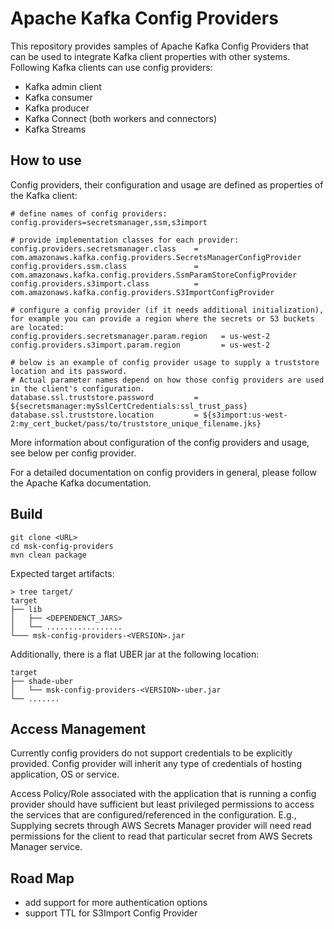 # Apache Kafka Config Providers

This repository provides samples of Apache Kafka Config Providers that can be used to integrate Kafka client properties with other systems. Following Kafka clients can use config providers:

- Kafka admin client
- Kafka consumer
- Kafka producer
- Kafka Connect (both workers and connectors)
- Kafka Streams


## How to use

Config providers, their configuration and usage are defined as properties of the Kafka client:

```
# define names of config providers:
config.providers=secretsmanager,ssm,s3import

# provide implementation classes for each provider:
config.providers.secretsmanager.class    = com.amazonaws.kafka.config.providers.SecretsManagerConfigProvider
config.providers.ssm.class               = com.amazonaws.kafka.config.providers.SsmParamStoreConfigProvider
config.providers.s3import.class          = com.amazonaws.kafka.config.providers.S3ImportConfigProvider

# configure a config provider (if it needs additional initialization), for example you can provide a region where the secrets or S3 buckets are located:
config.providers.secretsmanager.param.region   = us-west-2
config.providers.s3import.param.region         = us-west-2

# below is an example of config provider usage to supply a truststore location and its password. 
# Actual parameter names depend on how those config providers are used in the client's configuration.
database.ssl.truststore.password         = ${secretsmanager:mySslCertCredentials:ssl_trust_pass}
database.ssl.truststore.location         = ${s3import:us-west-2:my_cert_bucket/pass/to/truststore_unique_filename.jks}
```

More information about configuration of the config providers and usage, see below per config provider.

For a detailed documentation on config providers in general, please follow the Apache Kafka documentation.


## Build


```
git clone <URL>
cd msk-config-providers
mvn clean package
```

Expected target artifacts:

```
> tree target/
target
├── lib
│   ├── <DEPENDENCT_JARS>
│   └── .................
└─── msk-config-providers-<VERSION>.jar
```

Additionally, there is a flat UBER jar at the following location:

```
target
├── shade-uber
│   └── msk-config-providers-<VERSION>-uber.jar
└── .......
```


## Access Management

Currently config providers do not support credentials to be explicitly provided. Config provider will inherit any type of credentials of hosting application, OS or service.

Access Policy/Role associated with the application that is running a config provider should have sufficient but least privileged permissions to access the services that are configured/referenced in the configuration. E.g., Supplying secrets through AWS Secrets Manager provider will need read permissions for the client to read that particular secret from AWS Secrets Manager service.

## Road Map

- add support for more authentication options
- support TTL for S3Import Config Provider
